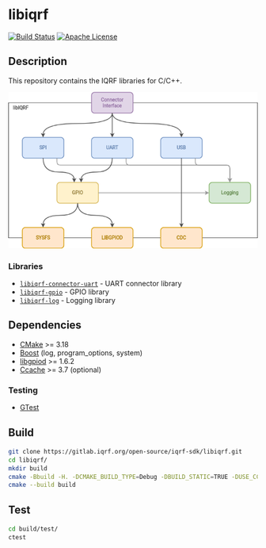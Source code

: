 # libiqrf

[![Build Status](https://gitlab.iqrf.org/open-source/iqrf-sdk/libiqrf/badges/master/pipeline.svg)](https://gitlab.iqrf.org/open-source/iqrf-sdk/libiqrf/pipelines)
[![Apache License](https://img.shields.io/badge/license-APACHE2-blue.svg)](LICENSE)

## Description

This repository contains the IQRF libraries for C/C++.

![Library schematics](images/libiqrf.drawio.png "Library schematics")

### Libraries

- [`libiqrf-connector-uart`](src/connector/uart) - UART connector library
- [`libiqrf-gpio`](src/gpio) - GPIO library
- [`libiqrf-log`](src/log) - Logging library

## Dependencies

- [CMake](https://cmake.org/) >= 3.18
- [Boost](https://www.boost.org/) (log, program_options, system)
- [libgpiod](https://libgpiod.readthedocs.io/en/latest/index.html) >= 1.6.2
- [Ccache](https://ccache.dev/) >= 3.7 (optional)

### Testing
- [GTest](https://google.github.io/googletest/)

## Build

```bash
git clone https://gitlab.iqrf.org/open-source/iqrf-sdk/libiqrf.git
cd libiqrf/
mkdir build
cmake -Bbuild -H. -DCMAKE_BUILD_TYPE=Debug -DBUILD_STATIC=TRUE -DUSE_CCACHE=TRUE
cmake --build build
```

## Test

```bash
cd build/test/
ctest
```

